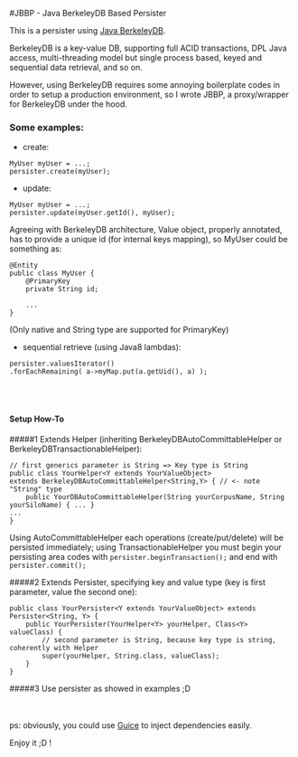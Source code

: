#JBBP - Java BerkeleyDB Based Persister

This is a persister using [Java BerkeleyDB](http://www.oracle.com/technetwork/database/berkeleydb/overview/index-093405.html).  

BerkeleyDB is a key-value DB, supporting full ACID transactions, DPL Java access, multi-threading model but single process based, keyed and sequential data retrieval, and so on.   
    
However, using BerkeleyDB requires some annoying boilerplate codes in order to setup a production environment, so I wrote JBBP, a proxy/wrapper for BerkeleyDB under the hood.  

### Some examples:

* create: 
```
MyUser myUser = ...;
persister.create(myUser);
```
* update:
```
MyUser myUser = ...;
persister.update(myUser.getId(), myUser);
```
Agreeing with BerkeleyDB architecture, Value object, properly annotated, has to provide a unique id (for internal keys mapping), so MyUser could be something as:
```
@Entity
public class MyUser {
    @PrimaryKey
    private String id;

    ...
}
```
(Only native and String type are supported for PrimaryKey)

* sequential retrieve (using Java8 lambdas): 
```
persister.valuesIterator()
.forEachRemaining( a->myMap.put(a.getUid(), a) );
```

<br/><br/>

#### Setup How-To
#####1
Extends Helper (inheriting BerkeleyDBAutoCommittableHelper or BerkeleyDBTransactionableHelper):
```
// first generics parameter is String => Key type is String
public class YourHelper<Y extends YourValueObject> 
extends BerkeleyDBAutoCommittableHelper<String,Y> { // <- note "String" type
    public YourDBAutoCommittableHelper(String yourCorpusName, String yourSiloName) { ... }
...
}
```
Using AutoCommittableHelper each operations (create/put/delete) will be persisted immediately; using TransactionableHelper you must begin your persisting area codes with `persister.beginTransaction();` and end with `persister.commit();`



#####2
Extends Persister, specifying key and value type (key is first parameter, value the second one):
```
public class YourPersister<Y extends YourValueObject> extends Persister<String, Y> {
    public YourPersister(YourHelper<Y> yourHelper, Class<Y> valueClass) {
        // second parameter is String, because key type is string, coherently with Helper
    	super(yourHelper, String.class, valueClass);
    }
}
```

#####3
Use persister as showed in examples ;D

<br/><br/>
ps: obviously, you could use [Guice](https://github.com/google/guice) to inject dependencies easily.
  
  
Enjoy it ;D !
